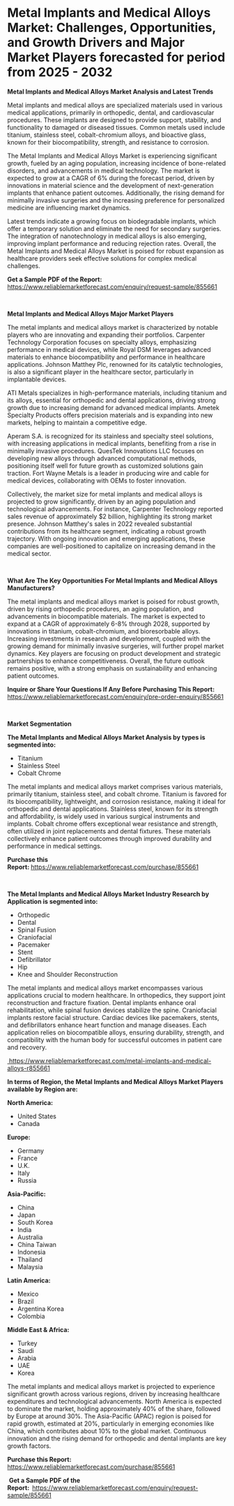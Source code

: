 <p><h1>Metal Implants and Medical Alloys Market: Challenges, Opportunities, and Growth Drivers and Major Market Players forecasted for period from 2025 - 2032</h1></p><p><strong>Metal Implants and Medical Alloys Market Analysis and Latest Trends</strong></p>
<p><p>Metal implants and medical alloys are specialized materials used in various medical applications, primarily in orthopedic, dental, and cardiovascular procedures. These implants are designed to provide support, stability, and functionality to damaged or diseased tissues. Common metals used include titanium, stainless steel, cobalt-chromium alloys, and bioactive glass, known for their biocompatibility, strength, and resistance to corrosion.</p><p>The Metal Implants and Medical Alloys Market is experiencing significant growth, fueled by an aging population, increasing incidence of bone-related disorders, and advancements in medical technology. The market is expected to grow at a CAGR of 6% during the forecast period, driven by innovations in material science and the development of next-generation implants that enhance patient outcomes. Additionally, the rising demand for minimally invasive surgeries and the increasing preference for personalized medicine are influencing market dynamics.</p><p>Latest trends indicate a growing focus on biodegradable implants, which offer a temporary solution and eliminate the need for secondary surgeries. The integration of nanotechnology in medical alloys is also emerging, improving implant performance and reducing rejection rates. Overall, the Metal Implants and Medical Alloys Market is poised for robust expansion as healthcare providers seek effective solutions for complex medical challenges.</p></p>
<p><strong>Get a Sample PDF of the Report:&nbsp;</strong> <a href="https://www.reliablemarketforecast.com/enquiry/request-sample/855661?utm_campaign=1895&utm_medium=2&utm_source=Github&utm_content=ia&utm_term=13042025&utm_id=metal-implants-and-medical-alloys">https://www.reliablemarketforecast.com/enquiry/request-sample/855661</a></p>
<p>&nbsp;</p>
<p><strong>Metal Implants and Medical Alloys Major Market Players</strong></p>
<p><p>The metal implants and medical alloys market is characterized by notable players who are innovating and expanding their portfolios. Carpenter Technology Corporation focuses on specialty alloys, emphasizing performance in medical devices, while Royal DSM leverages advanced materials to enhance biocompatibility and performance in healthcare applications. Johnson Matthey Plc, renowned for its catalytic technologies, is also a significant player in the healthcare sector, particularly in implantable devices.</p><p>ATI Metals specializes in high-performance materials, including titanium and its alloys, essential for orthopedic and dental applications, driving strong growth due to increasing demand for advanced medical implants. Ametek Specialty Products offers precision materials and is expanding into new markets, helping to maintain a competitive edge.</p><p>Aperam S.A. is recognized for its stainless and specialty steel solutions, with increasing applications in medical implants, benefiting from a rise in minimally invasive procedures. QuesTek Innovations LLC focuses on developing new alloys through advanced computational methods, positioning itself well for future growth as customized solutions gain traction. Fort Wayne Metals is a leader in producing wire and cable for medical devices, collaborating with OEMs to foster innovation.</p><p>Collectively, the market size for metal implants and medical alloys is projected to grow significantly, driven by an aging population and technological advancements. For instance, Carpenter Technology reported sales revenue of approximately $2 billion, highlighting its strong market presence. Johnson Matthey's sales in 2022 revealed substantial contributions from its healthcare segment, indicating a robust growth trajectory. With ongoing innovation and emerging applications, these companies are well-positioned to capitalize on increasing demand in the medical sector.</p></p>
<p>&nbsp;</p>
<p><strong>What Are The Key Opportunities For Metal Implants and Medical Alloys Manufacturers?</strong></p>
<p><p>The metal implants and medical alloys market is poised for robust growth, driven by rising orthopedic procedures, an aging population, and advancements in biocompatible materials. The market is expected to expand at a CAGR of approximately 6-8% through 2028, supported by innovations in titanium, cobalt-chromium, and bioresorbable alloys. Increasing investments in research and development, coupled with the growing demand for minimally invasive surgeries, will further propel market dynamics. Key players are focusing on product development and strategic partnerships to enhance competitiveness. Overall, the future outlook remains positive, with a strong emphasis on sustainability and enhancing patient outcomes.</p></p>
<p><strong>Inquire or Share Your Questions If Any Before Purchasing This Report:</strong> <a href="https://www.reliablemarketforecast.com/enquiry/pre-order-enquiry/855661?utm_campaign=1895&utm_medium=2&utm_source=Github&utm_content=ia&utm_term=13042025&utm_id=metal-implants-and-medical-alloys">https://www.reliablemarketforecast.com/enquiry/pre-order-enquiry/855661</a></p>
<p>&nbsp;</p>
<p><strong>Market Segmentation</strong></p>
<p><strong>The Metal Implants and Medical Alloys Market Analysis by types is segmented into:</strong></p>
<p><ul><li>Titanium</li><li>Stainless Steel</li><li>Cobalt Chrome</li></ul></p>
<p><p>The metal implants and medical alloys market comprises various materials, primarily titanium, stainless steel, and cobalt chrome. Titanium is favored for its biocompatibility, lightweight, and corrosion resistance, making it ideal for orthopedic and dental applications. Stainless steel, known for its strength and affordability, is widely used in various surgical instruments and implants. Cobalt chrome offers exceptional wear resistance and strength, often utilized in joint replacements and dental fixtures. These materials collectively enhance patient outcomes through improved durability and performance in medical settings.</p></p>
<p><strong>Purchase this Report:&nbsp;</strong><a href="https://www.reliablemarketforecast.com/purchase/855661?utm_campaign=1895&utm_medium=2&utm_source=Github&utm_content=ia&utm_term=13042025&utm_id=metal-implants-and-medical-alloys">https://www.reliablemarketforecast.com/purchase/855661</a></p>
<p>&nbsp;</p>
<p><strong>The Metal Implants and Medical Alloys Market Industry Research by Application is segmented into:</strong></p>
<p><ul><li>Orthopedic</li><li>Dental</li><li>Spinal Fusion</li><li>Craniofacial</li><li>Pacemaker</li><li>Stent</li><li>Defibrillator</li><li>Hip</li><li>Knee and Shoulder Reconstruction</li></ul></p>
<p><p>The metal implants and medical alloys market encompasses various applications crucial to modern healthcare. In orthopedics, they support joint reconstruction and fracture fixation. Dental implants enhance oral rehabilitation, while spinal fusion devices stabilize the spine. Craniofacial implants restore facial structure. Cardiac devices like pacemakers, stents, and defibrillators enhance heart function and manage diseases. Each application relies on biocompatible alloys, ensuring durability, strength, and compatibility with the human body for successful outcomes in patient care and recovery.</p></p>
<p><a href="https://www.reliablemarketforecast.com/metal-implants-and-medical-alloys-r855661?utm_campaign=1895&utm_medium=2&utm_source=Github&utm_content=ia&utm_term=13042025&utm_id=metal-implants-and-medical-alloys">&nbsp;https://www.reliablemarketforecast.com/metal-implants-and-medical-alloys-r855661</a></p>
<p><strong>In terms of Region, the Metal Implants and Medical Alloys Market Players available by Region are:</strong></p>
<p>
    <p> <strong> North America: </strong>
        <ul>
            <li>United States</li>
            <li>Canada</li>
        </ul>
        </p> 
    <p> <strong> Europe: </strong>
        <ul>
            <li>Germany</li>
            <li>France</li>
            <li>U.K.</li>
            <li>Italy</li>
            <li>Russia</li>
        </ul>
        </p> 
    <p> <strong> Asia-Pacific: </strong>
        <ul>
            <li>China</li>
            <li>Japan</li>
            <li>South Korea</li>
            <li>India</li>
            <li>Australia</li>
            <li>China Taiwan</li>
            <li>Indonesia</li>
            <li>Thailand</li>
            <li>Malaysia</li>
        </ul>
        </p> 
    <p> <strong> Latin America: </strong>
        <ul>
            <li>Mexico</li>
            <li>Brazil</li>
            <li>Argentina Korea</li>
            <li>Colombia</li>
        </ul>
        </p> 
    <p> <strong> Middle East & Africa: </strong>
        <ul>
            <li>Turkey</li>
            <li>Saudi</li>
            <li>Arabia</li>
            <li>UAE</li>
            <li>Korea</li>
        </ul>
    </p>
    </p>
<p><p>The metal implants and medical alloys market is projected to experience significant growth across various regions, driven by increasing healthcare expenditures and technological advancements. North America is expected to dominate the market, holding approximately 40% of the share, followed by Europe at around 30%. The Asia-Pacific (APAC) region is poised for rapid growth, estimated at 20%, particularly in emerging economies like China, which contributes about 10% to the global market. Continuous innovation and the rising demand for orthopedic and dental implants are key growth factors.</p></p>
<p><strong>Purchase this Report: </strong><a href="https://www.reliablemarketforecast.com/purchase/855661?utm_campaign=1895&utm_medium=2&utm_source=Github&utm_content=ia&utm_term=13042025&utm_id=metal-implants-and-medical-alloys">https://www.reliablemarketforecast.com/purchase/855661</a></p>
<p>&nbsp;<strong>Get a Sample PDF of the Report:&nbsp;&nbsp;</strong><a href="https://www.reliablemarketforecast.com/enquiry/request-sample/855661?utm_campaign=1895&utm_medium=2&utm_source=Github&utm_content=ia&utm_term=13042025&utm_id=metal-implants-and-medical-alloys">https://www.reliablemarketforecast.com/enquiry/request-sample/855661</a></p>
<p><strong></strong></p>
<p><p></p><p></p><p></p></p>